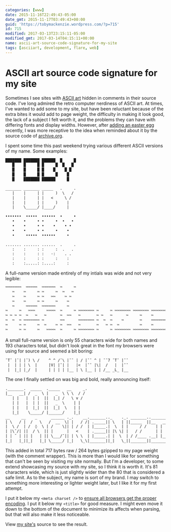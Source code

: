 ```yaml
---
categories: [www]
date: 2015-11-16T22:49:43-05:00
date_gmt: 2015-11-17T03:49:43+00:00
guid: 'https://tobymackenzie.wordpress.com/?p=715'
id: 715
modified: 2017-03-13T23:15:11-05:00
modified_gmt: 2017-03-14T04:15:11+00:00
name: ascii-art-source-code-signature-for-my-site
tags: [asciiart, development, flare, web]
---
```


ASCII art source code signature for my site
===========================================

Sometimes I see sites with [ASCII art](https://en.wikipedia.org/wiki/ASCII_art) hidden in comments in their source code.  I've long admired the retro computer nerdiness of ASCII art.  At times, I've wanted to add some to my site, but have been reluctant because of the extra bites it would add to page weight, the difficulty in making it look good, the lack of a subject I felt worth it, and the problems they can have with differing fonts and display widths.  However, after [adding an easter egg](https://www.tobymackenzie.com/2015/11/08/konami-easter-egg/) recently, I was more receptive to the idea when reminded about it by the source code of [archive.org](https://archive.org/).

I spent some time this past weekend trying various different ASCII versions of my name.  Some examples:

<!--more-->

``` txt
███████ ███████ ██████  █     █
   █    █     █ █     █  █   █
   █    █     █ █    █    █ █
   █    █     █ █     █    █
   █    ███████ ██████     █
```

``` txt
_______ _______ _____   .     .
   |    |     | |     )  \   /
   |    |     | |   <     \ /
   |    |     | |     )    |
   |    \_____/ |____/     |
```

``` txt
•••••••  •••••  ••••••  •     •
   •    •     • •     •  •   •
   •    •     • •    •    • •
   •    •     • •     •    •
   •     •••••  ••••••     •
```

``` txt
....... ....... ......  .     .
   :    :     : :     :  .   .
   :    :     : :   ·:    . .
   :    :     : :     :    :
   :    :.....: :....:     :
```

A full-name version made entirely of my intials was wide and not very legible:

``` txt
™™™™™™™  ™™™™™  ™™™™™™  ™     ™
   ™    ™     ™ ™     ™  ™   ™
   ™    ™     ™ ™   ™™    ™ ™
   ™    ™     ™ ™     ™    ™
   ™     ™™™™™  ™™™™™™     ™
™     ™   ™™™     ™™™™  ™     ™ ™™™™™™™ ™     ™ ™™™™™™™ ™™™™™™™ ™™™™™™™
™ ™ ™ ™  ™   ™   ™      ™  ™™   ™       ™ ™   ™      ™     ™    ™
™  ™  ™ ™™™™™™™ ™       ™™      ™™™™™™™ ™  ™  ™    ™       ™    ™™™™™™™
™     ™ ™     ™  ™    ™ ™  ™™   ™       ™   ™ ™  ™         ™    ™
™     ™ ™     ™   ™™™™  ™     ™ ™™™™™™™ ™     ™ ™™™™™™™ ™™™™™™™ ™™™™™™™
```

A small full-name version is only 55 characters wide for both names and 193 characters total, but didn't look great in the font my browsers were using for source and seemed a bit boring:

``` txt
¯T¯ |¯| |¯) \ /    ^ ^ /¯\ |¯¯ | / |¯¯ ^ | ¯¯7 ¯T¯ |¯¯
 |  | | | \  |     |V| |¯| |   |<  |¯¯ |\|  /   |  |¯¯
 |  |_| |_/  |     | | | | |__ | \ |__ | | /__ _L_ |__
```

The one I finally settled on was big and bold, really announcing itself:

``` txt
._______.  _____  ._____   __     _.
|__   __| /  _  \ |   _  \ \ \  / /
   | |   |  | |  ||  |_| /   \ v /
   | |   |  | |  ||   _  \    | |
   | |   |  |_|  ||  |_|  \   | |
   |_|    \_____/ |______/    |_|
__     __    _      ______ ._.    __._______.._    ._. _______.._______.._______.
| \   / |  /   \   /  __  \| |   / /| ._____|| \   | ||_____  ||__   __|| ._____|
|  \ /  | /  ◊  \ | /    \|| | / /  | |_____.|  \  | |     / /    | |   | |_____.
| |\˘/| ||  / \  || |      |   <    | ._____|| |\ \| |   / /      | |   | ._____|
| | ˘ | || |   | || \___/¯|| | \ \  | |_____.| |  \  | / /____ .__| |__.| |_____.
|_|   |_||_|   |_| \_____/ |_|   \_\|_______||_|   \_||_______||_______||_______|
```

This added in total 717 bytes raw / 264 bytes gzipped to my page weight (with the comment wrapper).  This is more than I would like for something that can't be seen by visiting my site normally.  But I'm a developer, to some extend showcasing my source with my site, so I think it is worth it.  It's 81 characters wide, which is just slightly wider than the 80 that is considered a safe limit.  As to the subject, my name is sort of my brand.  I may switch to something more interesting or lighter weight later, but I like it for my first attempt.

I put it below my `<meta charset />` to [ensure all browsers get the proper encoding](https://developer.mozilla.org/en-US/docs/Web/HTML/Element/meta#attr-charset).  I put it below my `<title>` for good measure.  I might even move it down to the bottom of the document to minimize its affects when parsing, but that will also make it less noticeable.

View [my site's](https://www.tobymackenzie.com) source to see the result.
